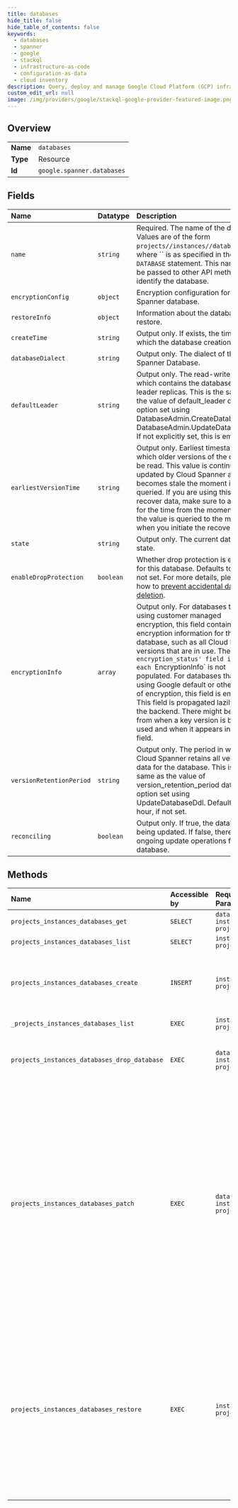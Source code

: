 ```yaml
---
title: databases
hide_title: false
hide_table_of_contents: false
keywords:
  - databases
  - spanner
  - google    
  - stackql
  - infrastructure-as-code
  - configuration-as-data
  - cloud inventory
description: Query, deploy and manage Google Cloud Platform (GCP) infrastructure and resources using SQL
custom_edit_url: null
image: /img/providers/google/stackql-google-provider-featured-image.png
---
```

  
    

## Overview
<table><tbody>
<tr><td><b>Name</b></td><td><code>databases</code></td></tr>
<tr><td><b>Type</b></td><td>Resource</td></tr>
<tr><td><b>Id</b></td><td><code>google.spanner.databases</code></td></tr>
</tbody></table>

## Fields
| Name | Datatype | Description |
|:-----|:---------|:------------|
| `name` | `string` | Required. The name of the database. Values are of the form `projects//instances//databases/`, where `` is as specified in the `CREATE DATABASE` statement. This name can be passed to other API methods to identify the database. |
| `encryptionConfig` | `object` | Encryption configuration for a Cloud Spanner database. |
| `restoreInfo` | `object` | Information about the database restore. |
| `createTime` | `string` | Output only. If exists, the time at which the database creation started. |
| `databaseDialect` | `string` | Output only. The dialect of the Cloud Spanner Database. |
| `defaultLeader` | `string` | Output only. The read-write region which contains the database's leader replicas. This is the same as the value of default_leader database option set using DatabaseAdmin.CreateDatabase or DatabaseAdmin.UpdateDatabaseDdl. If not explicitly set, this is empty. |
| `earliestVersionTime` | `string` | Output only. Earliest timestamp at which older versions of the data can be read. This value is continuously updated by Cloud Spanner and becomes stale the moment it is queried. If you are using this value to recover data, make sure to account for the time from the moment when the value is queried to the moment when you initiate the recovery. |
| `state` | `string` | Output only. The current database state. |
| `enableDropProtection` | `boolean` | Whether drop protection is enabled for this database. Defaults to false, if not set. For more details, please see how to [prevent accidental database deletion](https://cloud.google.com/spanner/docs/prevent-database-deletion). |
| `encryptionInfo` | `array` | Output only. For databases that are using customer managed encryption, this field contains the encryption information for the database, such as all Cloud KMS key versions that are in use. The `encryption_status' field inside of each `EncryptionInfo` is not populated. For databases that are using Google default or other types of encryption, this field is empty. This field is propagated lazily from the backend. There might be a delay from when a key version is being used and when it appears in this field. |
| `versionRetentionPeriod` | `string` | Output only. The period in which Cloud Spanner retains all versions of data for the database. This is the same as the value of version_retention_period database option set using UpdateDatabaseDdl. Defaults to 1 hour, if not set. |
| `reconciling` | `boolean` | Output only. If true, the database is being updated. If false, there are no ongoing update operations for the database. |
## Methods
| Name | Accessible by | Required Params | Description |
|:-----|:--------------|:----------------|:------------|
| `projects_instances_databases_get` | `SELECT` | `databasesId, instancesId, projectsId` | Gets the state of a Cloud Spanner database. |
| `projects_instances_databases_list` | `SELECT` | `instancesId, projectsId` | Lists Cloud Spanner databases. |
| `projects_instances_databases_create` | `INSERT` | `instancesId, projectsId` | Creates a new Cloud Spanner database and starts to prepare it for serving. The returned long-running operation will have a name of the format `/operations/` and can be used to track preparation of the database. The metadata field type is CreateDatabaseMetadata. The response field type is Database, if successful. |
| `_projects_instances_databases_list` | `EXEC` | `instancesId, projectsId` | Lists Cloud Spanner databases. |
| `projects_instances_databases_drop_database` | `EXEC` | `databasesId, instancesId, projectsId` | Drops (aka deletes) a Cloud Spanner database. Completed backups for the database will be retained according to their `expire_time`. Note: Cloud Spanner might continue to accept requests for a few seconds after the database has been deleted. |
| `projects_instances_databases_patch` | `EXEC` | `databasesId, instancesId, projectsId` | Updates a Cloud Spanner database. The returned long-running operation can be used to track the progress of updating the database. If the named database does not exist, returns `NOT_FOUND`. While the operation is pending: * The database's reconciling field is set to true. * Cancelling the operation is best-effort. If the cancellation succeeds, the operation metadata's cancel_time is set, the updates are reverted, and the operation terminates with a `CANCELLED` status. * New UpdateDatabase requests will return a `FAILED_PRECONDITION` error until the pending operation is done (returns successfully or with error). * Reading the database via the API continues to give the pre-request values. Upon completion of the returned operation: * The new values are in effect and readable via the API. * The database's reconciling field becomes false. The returned long-running operation will have a name of the format `projects//instances//databases//operations/` and can be used to track the database modification. The metadata field type is UpdateDatabaseMetadata. The response field type is Database, if successful. |
| `projects_instances_databases_restore` | `EXEC` | `instancesId, projectsId` | Create a new database by restoring from a completed backup. The new database must be in the same project and in an instance with the same instance configuration as the instance containing the backup. The returned database long-running operation has a name of the format `projects//instances//databases//operations/`, and can be used to track the progress of the operation, and to cancel it. The metadata field type is RestoreDatabaseMetadata. The response type is Database, if successful. Cancelling the returned operation will stop the restore and delete the database. There can be only one database being restored into an instance at a time. Once the restore operation completes, a new restore operation can be initiated, without waiting for the optimize operation associated with the first restore to complete. |
